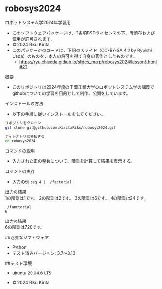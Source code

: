 # robosys2024
ロボットシステム学2024年学習用


- このソフトウェアパッケージは，3条項BSDライセンスの下，再頒布および使用が許可されます．
- © 2024 Riku Kirita
- このパッケージのコードは，下記のスライド（CC-BY-SA 4.0 by Ryuichi Ueda）のものを，本人の許可を得て自身の著作としたものです．
	- https://ryuichiueda.github.io/slides_marp/robosys2024/lesson5.html#23

概要
- このリポジトリは2024年度の千葉工業大学のロボットシステム学の講義で
githubについての学習を目的として制作、公開をしています。

インストールの方法
- 以下の手順に従いインストールをしてください。

```bash
リポジトリをクローン
git clone git@github.com:KiritaRiku/robosys2024.git

ディレクトリに移動する
cd robosys2024
```

コマンドの説明
- 入力された正の整数について、階乗を計算して結果を表示する。

コマンドの実行
- 入力の例
```seq 4 | ./factorial```

出力の結果  
1の階乗は1です。
2の階乗は2です。
3の階乗は6です。
4の階乗は24です。


```./fanctorial```  
```6```


出力の結果  
6の階乗は720です。


##必要なソフトウェア
- Python
 - テスト済みバージョン: 3.7～3.10

##テスト環境
 - ubuntu 20.04.6 LTS

+ © 2024 Riku Kirita
